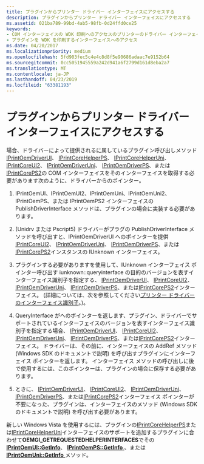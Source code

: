 ```yaml
---
title: プラグインからプリンター ドライバー インターフェイスにアクセスする
description: プラグインからプリンター ドライバー インターフェイスにアクセスする
ms.assetid: 021ba789-99bd-4ab5-98fb-0d24ffd0ce25
keywords:
- COM インターフェイスの WDK 印刷へのアクセスのプリンターのドライバー インターフェイスします。
- プラグインを WDK を印刷するインターフェイスへのアクセス
ms.date: 04/20/2017
ms.localizationpriority: medium
ms.openlocfilehash: 5fd903fec5c4e4c8d8f5e90686adaac7e9152b64
ms.sourcegitcommit: 0cc5051945559a242d941a6f2799d161d8eba2a7
ms.translationtype: MT
ms.contentlocale: ja-JP
ms.lasthandoff: 04/23/2019
ms.locfileid: "63381193"
---
```

# <a name="accessing-printer-driver-interfaces-from-plug-ins"></a>プラグインからプリンター ドライバー インターフェイスにアクセスする





場合、ドライバーによって提供されるに属しているプラグイン呼び出しメソッド[IPrintOemDriverUI](iprintoemdriverui-com-interface.md)、 [IPrintCoreHelperPS](https://msdn.microsoft.com/library/windows/hardware/ff552906)、 [IPrintCoreHelperUni](https://msdn.microsoft.com/library/windows/hardware/ff552940)、 [IPrintCoreUI2](iprintcoreui2-com-interface.md)、 [IPrintOemDriverUni](iprintoemdriveruni-com-interface.md)、 [IPrintOemDriverPS](iprintoemdriverps-com-interface.md)、または[IPrintCorePS2](iprintcoreps2-com-interface.md)の COM インターフェイスをそのインターフェイスを取得する必要があります次のように、ドライバーからのポインター。

1.  IPrintOemUI、IPrintOemUI2、IPrintOemUni、IPrintOemUni2、IPrintOemPS、または IPrintOemPS2 インターフェイスの PublishDriverInterface メソッドは、プラグインの場合に実装する必要があります。

2.  (Unidrv または Pscript5) ドライバーがプラグの PublishDriverInterface メソッドを呼び出すと、IPrintOemDriverUI へのポインターを提供[IPrintCoreUI2](iprintcoreui2-com-interface.md)、 [IPrintOemDriverUni](iprintoemdriveruni-com-interface.md)、 [IPrintOemDriverPS](iprintoemdriverps-com-interface.md)、または[IPrintCorePS2](iprintcoreps2-com-interface.md)インスタンスの IUnknown インターフェイス。

3.  プラグインする必要がありますを使用して、IUnknown インターフェイス ポインター呼び出す iunknown::queryinterface の目的のバージョンを表すインターフェイス識別子を指定する、 [IPrintOemDriverUI](iprintoemdriverui-com-interface.md)、 [IPrintCoreUI2](iprintcoreui2-com-interface.md)、 [IPrintOemDriverUni](iprintoemdriveruni-com-interface.md)、 [IPrintOemDriverPS](iprintoemdriverps-com-interface.md)、または[IPrintCorePS2](iprintcoreps2-com-interface.md)インターフェイス。 (詳細については、次を参照してください[プリンター ドライバーのインターフェイス識別子](interface-identifiers-for-printer-drivers.md)。)。

4.  QueryInterface がへのポインターを返します、プラグイン、ドライバーでサポートされているインターフェイスのバージョンを表すインターフェイス識別子を指定する場合、 [IPrintOemDriverUI](iprintoemdriverui-com-interface.md)、 [IPrintCoreUI2](iprintcoreui2-com-interface.md)、 [IPrintOemDriverUni](iprintoemdriveruni-com-interface.md)、 [IPrintOemDriverPS](iprintoemdriverps-com-interface.md)、または[IPrintCorePS2](iprintcoreps2-com-interface.md)インターフェイス。 ドライバーは、その前に、インターフェイスの AddRef メソッド (Windows SDK のドキュメントで説明) を呼び出すプラグインにインターフェイス ポインターを返します。 インターフェイス メソッドの呼び出しに後で使用するには、このポインターは、プラグインの場合に保存する必要があります。

5.  ときに、 [IPrintOemDriverUI](iprintoemdriverui-com-interface.md)、 [IPrintCoreUI2](iprintcoreui2-com-interface.md)、 [IPrintOemDriverUni](iprintoemdriveruni-com-interface.md)、 [IPrintOemDriverPS](iprintoemdriverps-com-interface.md)、または[IPrintCorePS2](iprintcoreps2-com-interface.md)インターフェイス ポインターが不要になった、プラグインは、インターフェイスのメソッド (Windows SDK のドキュメントで説明) を呼び出す必要があります。

新しい Windows Vista を使用するには、プラグインの[IPrintCoreHelperPS](https://msdn.microsoft.com/library/windows/hardware/ff552906)または[IPrintCoreHelperUni](https://msdn.microsoft.com/library/windows/hardware/ff552940)インターフェイスのサポートを追加するプラグインに合わせて**OEMGI\_GETREQUESTEDHELPERINTERFACES**でその[ **IPrintOemUI::GetInfo**](https://msdn.microsoft.com/library/windows/hardware/ff554178)、 [ **IPrintOemPS::GetInfo** ](https://msdn.microsoft.com/library/windows/hardware/ff553221)、または[ **IPrintOemUni::GetInfo** ](https://msdn.microsoft.com/library/windows/hardware/ff554256)メソッド。

 

 




